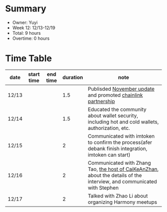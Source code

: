 # Summary
* Owner: Yuyi
* Week 12: 12/13-12/19
* Total: 9 hours
* Overtime: 0 hours

# Time Table
| date  | start time  | end time | duration  |  note |
|---|---|---|---|---|
| 12/13 |  |  | 1.5 | Publisded [November update](https://mp.weixin.qq.com/s/-bGkJ-7QHJD6H-UiIftJzQ) and promoted [chainlink partnership](https://mp.weixin.qq.com/s/19nR2OI_AnBDj0UYmYq_7g) |
| 12/14 |  |  | 1.5 | Educated the community about wallet security, including hot and cold wallets, authorization, etc. |
| 12/15 |  |  | 2 | Communicated with imtoken to confirm the process(afer debank finish integration, imtoken can start) |
| 12/16 |  |  | 2 | Communicated with Zhang Tao, [the host of CaiKeAnZhan](https://www.youtube.com/watch?v=nAyfd80dKQc&t=578s), about the details of the interview, and communicated with Stephen  |
| 12/17 |  |  | 2 | Talked with Zhao Li about organizing Harmony meetups |
